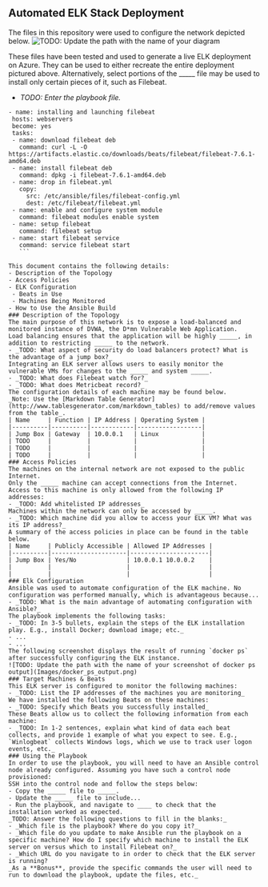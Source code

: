 
## Automated ELK Stack Deployment
The files in this repository were used to configure the network depicted below.
![TODO: Update the path with the name of your diagram](Images/diagram_filename.png)

These files have been tested and used to generate a live ELK deployment on Azure. They can be used to either recreate the entire deployment pictured above. Alternatively, select portions of the _____ file may be used to install only certain pieces of it, such as Filebeat.

  - _TODO: Enter the playbook file._
 ``` ---
- name: installing and launching filebeat
  hosts: webservers
  become: yes
  tasks:
  - name: download filebeat deb
    command: curl -L -O https://artifacts.elastic.co/downloads/beats/filebeat/filebeat-7.6.1-amd64.deb
  - name: install filebeat deb
    command: dpkg -i filebeat-7.6.1-amd64.deb
  - name: drop in filebeat.yml
    copy:
      src: /etc/ansible/files/filebeat-config.yml
      dest: /etc/filebeat/filebeat.yml
  - name: enable and configure system module
    command: filebeat modules enable system
  - name: setup filebeat
    command: filebeat setup
  - name: start filebeat service
    command: service filebeat start 
    ```
  
This document contains the following details:
- Description of the Topology
- Access Policies
- ELK Configuration
  - Beats in Use
  - Machines Being Monitored
- How to Use the Ansible Build
### Description of the Topology
The main purpose of this network is to expose a load-balanced and monitored instance of DVWA, the D*mn Vulnerable Web Application.
Load balancing ensures that the application will be highly _____, in addition to restricting _____ to the network.
- _TODO: What aspect of security do load balancers protect? What is the advantage of a jump box?_
Integrating an ELK server allows users to easily monitor the vulnerable VMs for changes to the _____ and system _____.
- _TODO: What does Filebeat watch for?_
- _TODO: What does Metricbeat record?_
The configuration details of each machine may be found below.
_Note: Use the [Markdown Table Generator](http://www.tablesgenerator.com/markdown_tables) to add/remove values from the table_.
| Name     | Function | IP Address | Operating System |
|----------|----------|------------|------------------|
| Jump Box | Gateway  | 10.0.0.1   | Linux            |
| TODO     |          |            |                  |
| TODO     |          |            |                  |
| TODO     |          |            |                  |
### Access Policies
The machines on the internal network are not exposed to the public Internet. 
Only the _____ machine can accept connections from the Internet. Access to this machine is only allowed from the following IP addresses:
- _TODO: Add whitelisted IP addresses_
Machines within the network can only be accessed by _____.
- _TODO: Which machine did you allow to access your ELK VM? What was its IP address?_
A summary of the access policies in place can be found in the table below.
| Name     | Publicly Accessible | Allowed IP Addresses |
|----------|---------------------|----------------------|
| Jump Box | Yes/No              | 10.0.0.1 10.0.0.2    |
|          |                     |                      |
|          |                     |                      |
### Elk Configuration
Ansible was used to automate configuration of the ELK machine. No configuration was performed manually, which is advantageous because...
- _TODO: What is the main advantage of automating configuration with Ansible?_
The playbook implements the following tasks:
- _TODO: In 3-5 bullets, explain the steps of the ELK installation play. E.g., install Docker; download image; etc._
- ...
- ...
The following screenshot displays the result of running `docker ps` after successfully configuring the ELK instance.
![TODO: Update the path with the name of your screenshot of docker ps output](Images/docker_ps_output.png)
### Target Machines & Beats
This ELK server is configured to monitor the following machines:
- _TODO: List the IP addresses of the machines you are monitoring_
We have installed the following Beats on these machines:
- _TODO: Specify which Beats you successfully installed_
These Beats allow us to collect the following information from each machine:
- _TODO: In 1-2 sentences, explain what kind of data each beat collects, and provide 1 example of what you expect to see. E.g., `Winlogbeat` collects Windows logs, which we use to track user logon events, etc._
### Using the Playbook
In order to use the playbook, you will need to have an Ansible control node already configured. Assuming you have such a control node provisioned: 
SSH into the control node and follow the steps below:
- Copy the _____ file to _____.
- Update the _____ file to include...
- Run the playbook, and navigate to ____ to check that the installation worked as expected.
_TODO: Answer the following questions to fill in the blanks:_
- _Which file is the playbook? Where do you copy it?_
- _Which file do you update to make Ansible run the playbook on a specific machine? How do I specify which machine to install the ELK server on versus which to install Filebeat on?_
- _Which URL do you navigate to in order to check that the ELK server is running?
_As a **Bonus**, provide the specific commands the user will need to run to download the playbook, update the files, etc._
